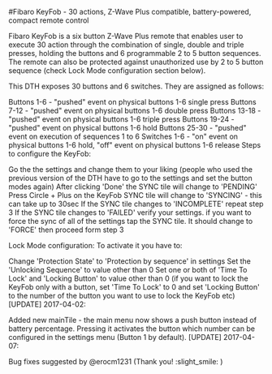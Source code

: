 #Fibaro KeyFob - 30 actions, Z-Wave Plus compatible, battery-powered, compact remote control 

Fibaro KeyFob is a six button Z-Wave Plus remote that enables user to execute 30 action through the combination of single, double and triple presses, holding the buttons and 6 programmable 2 to 5 button sequences. The remote can also be protected against unauthorized use by 2 to 5 button sequence (check Lock Mode configuration section below).

This DTH exposes 30 buttons and 6 switches. They are assigned as follows:

Buttons 1-6 - "pushed" event on physical buttons 1-6 single press
Buttons 7-12 - "pushed" event on physical buttons 1-6 double press
Buttons 13-18 - "pushed" event on physical buttons 1-6 triple press
Buttons 19-24 - "pushed" event on physical buttons 1-6 hold
Buttons 25-30 - "pushed" event on execution of sequences 1 to 6
Switches 1-6 - "on" event on physical buttons 1-6 hold, "off" event on physical buttons 1-6 release
Steps to configure the KeyFob:

Go the the settings and change them to your liking (people who used the previous version of the DTH have to go to the settings and set the button modes again)
After clicking 'Done' the SYNC tile will change to 'PENDING'
Press Circle + Plus on the KeyFob
SYNC tile will change to 'SYNCING' - this can take up to 30sec
If the SYNC tile changes to 'INCOMPLETE' repeat step 3
If the SYNC tile changes to 'FAILED' verify your settings.
if you want to force the sync of all of the settings tap the SYNC tile. It should change to 'FORCE' then proceed form step 3

Lock Mode configuration:
To activate it you have to:

Change 'Protection State' to 'Protection by sequence' in settings
Set the 'Unlocking Sequence' to value other than 0
Set one or both of 'Time To Lock' and 'Locking Button' to value other than 0 (if you want to lock the KeyFob only with a button, set 'Time To Lock' to 0 and set 'Locking Button' to the number of the button you want to use to lock the KeyFob etc)
[UPDATE] 2017-04-02:

Added new mainTile - the main menu now shows a push button instead of battery percentage. Pressing it activates the button which number can be configured in the settings menu (Button 1 by default).
[UPDATE] 2017-04-07:

Bug fixes suggested by @erocm1231 (Thank you! :slight_smile: )
